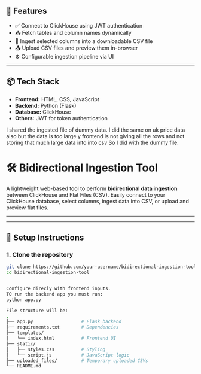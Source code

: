 ## 🚀 Features

- ✅ Connect to ClickHouse using JWT authentication
- 📥 Fetch tables and column names dynamically
- 📄 Ingest selected columns into a downloadable CSV file
- 📤 Upload CSV files and preview them in-browser
- ⚙️ Configurable ingestion pipeline via UI

---

## 📦 Tech Stack

- **Frontend:** HTML, CSS, JavaScript  
- **Backend:** Python (Flask)  
- **Database:** ClickHouse  
- **Others:** JWT for token authentication

I shared the ingested file of dummy data.
I did the same on uk price data also but the data is too large y frontend is not giving all the rows and not storing that much large data into into csv So I did with the dummy file.
# 🛠️ Bidirectional Ingestion Tool

A lightweight web-based tool to perform **bidirectional data ingestion** between ClickHouse and Flat Files (CSV). Easily connect to your ClickHouse database, select columns, ingest data into CSV, or upload and preview flat files.

---


---

## 🔧 Setup Instructions

### 1. Clone the repository

```bash
git clone https://github.com/your-username/bidirectional-ingestion-tool.git
cd bidirectional-ingestion-tool


Configure direcly with frontend inputs.
TO run the backend app you must run:
python app.py

File structure will be:
.
├── app.py                  # Flask backend
├── requirements.txt        # Dependencies
├── templates/
│   └── index.html          # Frontend UI
├── static/
│   ├── styles.css          # Styling
│   └── script.js           # JavaScript logic
├── uploaded_files/         # Temporary uploaded CSVs
└── README.md


